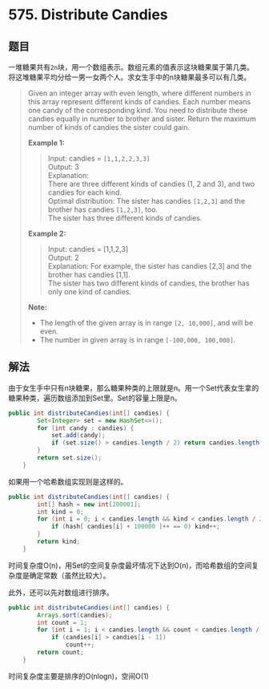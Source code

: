 # 575. Distribute Candies

## 题目

一堆糖果共有`2n`块，用一个数组表示。数组元素的值表示这块糖果属于第几类。将这堆糖果平均分给一男一女两个人。求女生手中的n块糖果最多可以有几类。

>Given an integer array with even length, where different numbers in this array represent different kinds of candies. Each number means one candy of the corresponding kind. You need to distribute these candies equally in number to brother and sister. Return the maximum number of kinds of candies the sister could gain.
>
>**Example 1:**
>>
>>Input: candies = `[1,1,2,2,3,3]`  
>>Output: 3  
>>Explanation:  
>>There are three different kinds of candies (1, 2 and 3), and two candies for each kind.  
Optimal distribution: The sister has candies `[1,2,3]` and the brother has candies `[1,2,3]`, too.  
The sister has three different kinds of candies.  
>
>**Example 2:**
>
>>Input: candies = [1,1,2,3]  
>>Output: 2  
>>Explanation: For example, the sister has candies [2,3] and the brother has candies [1,1].  
>>The sister has two different kinds of candies, the brother has only one kind of candies.  
>
>**Note:**
>
> - The length of the given array is in range `[2, 10,000]`, and will be even.
> - The number in given array is in range `[-100,000, 100,000]`.

## 解法

由于女生手中只有n块糖果，那么糖果种类的上限就是n。用一个Set代表女生拿的糖果种类，遍历数组添加到Set里。Set的容量上限是n。

```java
public int distributeCandies(int[] candies) {
        Set<Integer> set = new HashSet<>();
        for (int candy : candies) {
            set.add(candy);
            if (set.size() > candies.length / 2) return candies.length /2;
        }
        return set.size();
    }
```

如果用一个哈希数组实现则是这样的。

```java
public int distributeCandies(int[] candies) {
        int[] hash = new int[200001];
        int kind = 0;
        for (int i = 0; i < candies.length && kind < candies.length / 2; i++) {
            if (hash[ candies[i] + 100000 ]++ == 0) kind++;
        }
        return kind;
    }
```

时间复杂度O(n)，用Set的空间复杂度最坏情况下达到O(n)，而哈希数组的空间复杂度是确定常数（虽然比较大）。

此外，还可以先对数组进行排序。

```java
public int distributeCandies(int[] candies) {
        Arrays.sort(candies);
        int count = 1;
        for (int i = 1; i < candies.length && count < candies.length / 2; i++)
            if (candies[i] > candies[i - 1])
                count++;
        return count;
    }
```

时间复杂度主要是排序的O(nlogn)，空间O(1)
